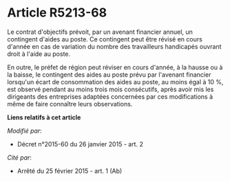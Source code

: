 # Article R5213-68

Le contrat d'objectifs prévoit, par un avenant financier annuel, un contingent d'aides au poste. Ce contingent peut être
révisé en cours d'année en cas de variation du nombre des travailleurs handicapés ouvrant droit à l'aide au poste. 

En outre, le préfet de région peut réviser en cours d'année, à la hausse ou à la baisse, le contingent des aides au poste
prévu par l'avenant financier lorsqu'un écart de consommation des aides au poste, au moins égal à 10 %, est observé pendant
au moins trois mois consécutifs, après avoir mis les dirigeants des entreprises adaptées concernées par ces modifications à
même de faire connaître leurs observations.

**Liens relatifs à cet article**

_Modifié par_:

  - Décret n°2015-60 du 26 janvier 2015 - art. 2

_Cité par_:

  - Arrêté du 25 février 2015 - art. 1 (Ab)
